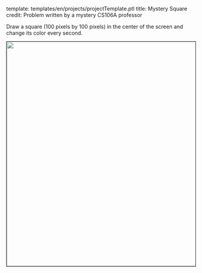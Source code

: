 template: templates/en/projects/projectTemplate.ptl
title: Mystery Square
credit: Problem written by a mystery CS106A professor

Draw a square (100 pixels by 100 pixels) in the center of the screen and change its color every second.

<center>
  <img style="width:600px; border: 1px solid black;" src="{{pathToRoot}}img/projects/mysterySquare/mysterySquare.gif">
</center>
